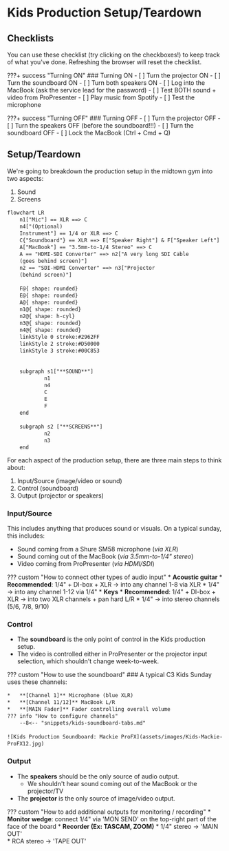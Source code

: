 # Kids Production Setup/Teardown

## **Checklists**
You can use these checklist (try clicking on the checkboxes!) to keep track of what you've done. Refreshing the browser will reset the checklist.

???+ success "Turning ON"
    ### Turning ON
    - [ ] Turn the projector ON
    - [ ] Turn the soundboard ON
    - [ ] Turn both speakers ON
    - [ ] Log into the MacBook (ask the service lead for the password)
        - [ ] Test BOTH sound + video from ProPresenter
        - [ ] Play music from Spotify
    - [ ] Test the microphone

???+ success "Turning OFF"
    ### Turning OFF
    - [ ] Turn the projector OFF
    - [ ] Turn the speakers OFF (before the soundboard!!!)
    - [ ] Turn the soundboard OFF
    - [ ] Lock the MacBook (Ctrl + Cmd + Q)

## **Setup/Teardown**
We're going to breakdown the production setup in the midtown gym into two aspects:

1.  Sound
2.  Screens

```mermaid
flowchart LR
    n1["Mic"] == XLR ==> C
    n4["(Optional)
    Instrument"] == 1/4 or XLR ==> C
    C{"Soundboard"} == XLR ==> E["Speaker Right"] & F["Speaker Left"]
    A["MacBook"] == "3.5mm-to-1/4 Stereo" ==> C
    A == "HDMI-SDI Converter" ==> n2["A very long SDI Cable
    (goes behind screen)"]
    n2 == "SDI-HDMI Converter" ==> n3["Projector
    (behind screen)"]

    F@{ shape: rounded}
    E@{ shape: rounded}
    A@{ shape: rounded}
    n1@{ shape: rounded}
    n2@{ shape: h-cyl}
    n3@{ shape: rounded}
    n4@{ shape: rounded}
    linkStyle 0 stroke:#2962FF
    linkStyle 2 stroke:#D50000
    linkStyle 3 stroke:#00C853
    

    subgraph s1["**SOUND**"]
            n1
            n4
            C
            E
            F
    end

    subgraph s2 ["**SCREENS**"]
            n2
            n3
    end

```

For each aspect of the production setup, there are three main steps to think about:

1.  Input/Source (image/video or sound)
2.  Control (soundboard)
3.  Output (projector or speakers)

### Input/Source
This includes anything that produces sound or visuals. 
On a typical sunday, this includes:

*   Sound coming from a Shure SM58 microphone (*via XLR*)
*   Sound coming out of the MacBook (*via 3.5mm-to-1/4" stereo*)
*   Video coming from ProPresenter (*via HDMI/SDI*)

??? custom "How to connect other types of audio input"
    * **Acoustic guitar**
        * **Recommended**: 1/4" + DI-box + XLR → into any channel 1-8 via XLR
        * 1/4" → into any channel 1-12 via 1/4"
    * **Keys**
        * **Recommended**: 1/4" + DI-box + XLR → into two XLR channels + pan hard L/R
        * 1/4" → into stereo channels (5/6, 7/8, 9/10)

### Control

* The **soundboard** is the only point of control in the Kids production setup. 
* The video is controlled either in ProPresenter or the projector input selection, which shouldn't change week-to-week.

??? custom "How to use the soundboard"
    ### A typical C3 Kids Sunday uses these channels:

    *   **[Channel 1]** Microphone (blue XLR)
    *   **[Channel 11/12]** MacBook L/R
    *   **[MAIN Fader]** Fader controlling overall volume
    ??? info "How to configure channels"
        --8<-- "snippets/kids-soundboard-tabs.md"

    ![Kids Production Soundboard: Mackie ProFX](assets/images/Kids-Mackie-ProFX12.jpg)
    


### Output

*   The **speakers** should be the only source of audio output. 
    *   We shouldn't hear sound coming out of the MacBook or the projector/TV
*   The **projector** is the only source of image/video output.


??? custom "How to add additional outputs for monitoring / recording"
    * **Monitor wedge**: connect 1/4" via 'MON SEND' on the top-right part of the face of the board
    * **Recorder (Ex: TASCAM, ZOOM)**
        * 1/4" stereo → 'MAIN OUT'  
        * RCA stereo → 'TAPE OUT'


